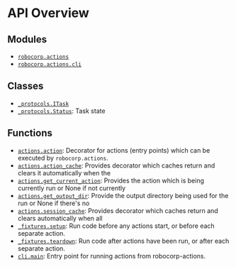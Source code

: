 <!-- markdownlint-disable -->

# API Overview

## Modules

- [`robocorp.actions`](./robocorp.actions.md#module-robocorpactions)
- [`robocorp.actions.cli`](./robocorp.actions.cli.md#module-robocorpactionscli)

## Classes

- [`_protocols.ITask`](./robocorp.tasks._protocols.md#class-itask)
- [`_protocols.Status`](./robocorp.tasks._protocols.md#class-status): Task state

## Functions

- [`actions.action`](./robocorp.actions.md#function-action): Decorator for actions (entry points) which can be executed by `robocorp.actions`.
- [`actions.action_cache`](./robocorp.actions.md#function-action_cache): Provides decorator which caches return and clears it automatically when the
- [`actions.get_current_action`](./robocorp.actions.md#function-get_current_action): Provides the action which is being currently run or None if not currently
- [`actions.get_output_dir`](./robocorp.actions.md#function-get_output_dir): Provide the output directory being used for the run or None if there's no
- [`actions.session_cache`](./robocorp.actions.md#function-session_cache): Provides decorator which caches return and clears automatically when all
- [`_fixtures.setup`](./robocorp.actions._fixtures.md#function-setup): Run code before any actions start, or before each separate action.
- [`_fixtures.teardown`](./robocorp.actions._fixtures.md#function-teardown): Run code after actions have been run, or after each separate action.
- [`cli.main`](./robocorp.actions.cli.md#function-main): Entry point for running actions from robocorp-actions.
